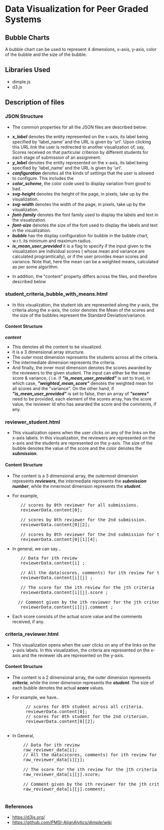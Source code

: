 # Data Visualization for Peer Graded Systems

## Bubble Charts
A bubble chart can be used to represent 4 dimensions, x-axis, y-axis, color of the bubble and the size of the bubble.

## Libraries Used
* dimple.js
* d3.js
## Description of files

### JSON Structure

- The common properties for all the JSON files are described below:

 * <b><em>x_label</em></b> denotes the entity represented on the x-axis, its label being specified by 'label_name' and the URL is given by 'url'. Upon clicking this URL link the user is redirected to another visualization of, say, Scores received on that particular criterion by different students for each stage of submission of an assignment.   
  * <b><em>y_label</em></b> denotes the entity represented on the x-axis, its label being specified by 'label_name' and the URL is given by 'url'.
  * <b><em>configuration</em></b> denotes all the kinds of settings that the user is allowed to configure. This includes the 
  * <b><em>color_scheme</em></b>, the color code used to display variation from good to bad.
  * <b><em>svg-height</em></b> denotes the height of the page, in pixels, take up by the visualization.
  * <b><em>svg-width</em></b> denotes the width of the page, in pixels, take up by the visualization.
  * <b><em>font-family</em></b> denotes the font family used to display the labels and text in the visualization.
  * <b><em>font-size</em></b> denotes the size of the font used to display the labels and text in the visualization.
  * <b><em>bubble</em></b> has the display configuration for bubble in the bubble chart, w.r.t. its minimum and maximum radius.
  * <b><em>is_mean_user_provided</em></b> it is a flag to specify if the input given to the visualization are individual scores ( whose mean and variance are calculated programtically), or if the user provides mean scores and variance. Note that, here the mean can be a weighted means, calculated as per some algorithm.

- In addition, the "content" property differs across the files, and therefore described below

### student_criteria_bubble_with_means.html 
-  In this visualization, the student ids are represented along the y-axis, the criteria along the x-axis, the color denotes the Mean of the scores and the size of the bubbles represent the Standard Deviation/variance. 

#### Content Structure
 
  <b><em>content</em></b>
  - This denotes all the content to be visualized.
  - It is a 3 dimensional array structure.
  - The outer most dimension represents the students across all the criteria.
  - The intermediate dimension represents the criteria. 
  - And finally, the inner most dimension denotes the scores awarded by the reviewers to the given student. The input can either be the mean score & variance, ( i.e. if <b><em>"is_mean_user_provided"</em></b> is set to true), in which case, <em><b>"weighted_mean_score"</b></em> denotes the weighted mean for all scores and the "variance". On the other hand, if <b><em>"is_mean_user_provided"</em></b> is set to false, then an array of <b><em>"scores"</em></b> need to be provided, each element of the scores array, has the score value, the reviewer Id who has awarded the score and the comments, if any.
    

### reviewer_student.html
- This visualization opens when the user clicks on any of the links on the x-axis labels. In this visualization, the reviewers are represented on the x-axis and the students are represented on the y-axis. The size of the bubble denotes the value of the score and the color denotes the <b><em>submission</em></b>.

#### Content Structure
- The content is a 3 dimensional array, the outermost dimension represents <b><em>reviewers</em></b>, the intermediate represents the <b><em>submission number</em></b>,  while the innermost dimension represents the <b><em>student</em></b>. 

- For example,
<pre>
      // scores by 0th reviewer for all submissions.
      reviewerData.content[0];

      // scores by 0th reviewer for the 2nd submission.
      reviewerData.content[0][2]; 

      // scores by 0th reviewer for the 2nd submission for the 4th student.
      reviewerData.content[0][1][4];
</pre>

- In general, we can say...

<pre>
      // Data for ith review
      reviewerData.content[i] ;
      
      // All the data(scores, comments) for ith review for the jth criteria.
      reviewerData.content[i][j] ;
       
      // The score for the ith review for the jth criteria
      reviewerData.content[i][j].score ; 
       
     // Comment given by the ith reviewer for the jth criteria.
      reviewerData.content[i][j].comment ;
</pre>
- Each score consists of the actual score value and the comments received, if any.


### criteria_reviewer.html
- This visualization opens when the user clicks on any of the links on the y-axis labels. In this visualization, the criteria are represented on the x-axis and the reviewer ids are represented on the y-axis. 

#### Content Structure
- The content is a 2 dimensional array, the outer dimension represents <em><b>criteria</b></em>, while the inner dimension represents the <em><b>student</b></em>. The size of each bubble denotes the actual <em><b>score</b></em> values.
    
 - For example, we have..
 
  <pre>
        // scores for 0th student across all criteria.
        reviewerData.content[0];
        // scores for 0th student for the 2nd criterion.
        reviewerData.content[0][2];   
 </pre>
 - In General,
 <pre>
       // Data for ith review 
       raw_reviewer_data[i];
       // All the data(scores, comments) for ith review for the jth criteria
       raw_reviewer_data[i][j];

       // The score for the ith review for the jth criteria
       raw_reviewer_data[i][j].score;

       // Comment given by the ith reviewer for the jth criteria.
       raw_reviewer_data[i][j].comment;
 </pre> 
### References 
* https://d3js.org/
* https://github.com/PMSI-AlignAlytics/dimple/wiki
